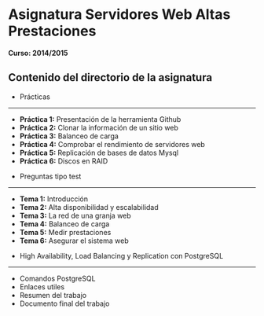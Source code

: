 # Asignatura Servidores Web Altas Prestaciones
**Curso: 2014/2015**

Contenido del directorio de la asignatura
-------------------

- Prácticas
-------------------
  + **Práctica 1:** Presentación de la herramienta Github
  + **Práctica 2:** Clonar la información de un sitio web
  + **Práctica 3:** Balanceo de carga
  + **Práctica 4:** Comprobar el rendimiento de servidores web
  + **Práctica 5:** Replicación de bases de datos Mysql
  + **Práctica 6:** Discos en RAID

- Preguntas tipo test
-------------------
  + **Tema 1:** Introducción
  + **Tema 2:** Alta disponibilidad y escalabilidad
  + **Tema 3:** La red de una granja web
  + **Tema 4:** Balanceo de carga
  + **Tema 5:** Medir prestaciones
  + **Tema 6:** Asegurar el sistema web

  - High Availability, Load Balancing y Replication con PostgreSQL
  -------------------
  + Comandos PostgreSQL
  + Enlaces utiles
  + Resumen del trabajo
  + Documento final del trabajo
  